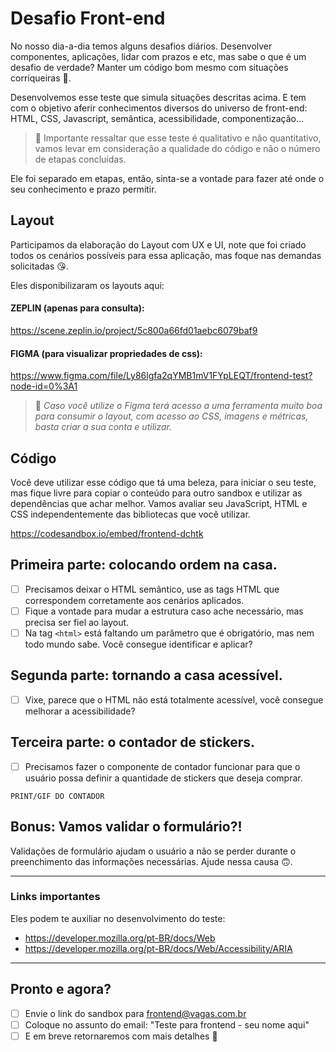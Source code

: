 # Desafio Front-end

No nosso dia-a-dia temos alguns desafios diários. Desenvolver componentes, aplicações, lidar com prazos e etc, mas sabe o que é um desafio de verdade? Manter um código bom mesmo com situações corriqueiras 💩. 

Desenvolvemos esse teste que simula situações descritas acima. E tem com o objetivo aferir conhecimentos diversos do universo de front-end: HTML, CSS, Javascript, semântica, acessibilidade, componentização…

> 📙 Importante ressaltar que esse teste é qualitativo e não quantitativo,
vamos levar em consideração a qualidade do código e não o número de
etapas concluídas.

Ele foi separado em etapas, então, sinta-se a vontade para fazer até onde o seu conhecimento e prazo permitir.

## Layout
Participamos da elaboração do Layout com UX e UI, note que foi criado todos os cenários possíveis para essa aplicação, mas foque nas demandas solicitadas 😘.

Eles disponibilizaram os layouts aqui:

#### ZEPLIN (apenas para consulta):
https://scene.zeplin.io/project/5c800a66fd01aebc6079baf9

#### FIGMA (para visualizar propriedades de css):
https://www.figma.com/file/Ly86lgfa2qYMB1mV1FYpLEQT/frontend-test?node-id=0%3A1

> 📙 _Caso você utilize o Figma terá acesso a uma ferramenta muito boa para consumir o layout, com acesso ao CSS, imagens e métricas, basta criar a sua conta e utilizar._

## Código
Você deve utilizar esse código que tá uma beleza, para iniciar o seu teste, mas fique livre para copiar o conteúdo para outro sandbox e utilizar as dependências que achar melhor. Vamos avaliar seu JavaScript, HTML e CSS independentemente das bibliotecas que você utilizar.

https://codesandbox.io/embed/frontend-dchtk

## Primeira parte: colocando ordem na casa.
- [ ] Precisamos deixar o HTML semântico, use as tags HTML que correspondem corretamente aos cenários aplicados.
- [ ] Fique a vontade para mudar a estrutura caso ache necessário, mas precisa ser fiel ao layout.
- [ ] Na tag `<html>` está faltando um parâmetro que é obrigatório, mas nem todo mundo sabe. Você consegue identificar e aplicar?

## Segunda parte: tornando a casa acessível.
- [ ] Vixe, parece que o HTML não está totalmente acessível, você consegue melhorar a acessibilidade?

## Terceira parte: o contador de stickers.
- [ ] Precisamos fazer o componente de contador funcionar para que o usuário possa definir a quantidade de stickers que deseja comprar. 

`PRINT/GIF DO CONTADOR`

## Bonus: Vamos validar o formulário?!
Validações de formulário ajudam o usuário a não se perder durante o preenchimento das informações  necessárias. Ajude  nessa causa 🙃.

----


### Links importantes
Eles podem te auxiliar no desenvolvimento do teste:

- https://developer.mozilla.org/pt-BR/docs/Web
- https://developer.mozilla.org/pt-BR/docs/Web/Accessibility/ARIA

----


## Pronto e agora?
- [ ] Envie o link do sandbox para frontend@vagas.com.br 
- [ ] Coloque no assunto do email: "Teste para frontend - seu nome aqui"
- [ ] E em breve retornaremos com mais detalhes :blue_heart:
